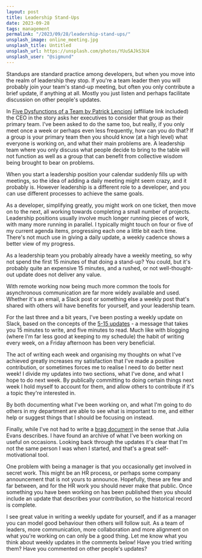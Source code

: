 ```yaml
---
layout: post
title: Leadership Stand-Ups
date: 2023-09-28
tags: management
permalink: "/2023/09/28/leadership-stand-ups/"
unsplash_image: online_meeting.jpg
unsplash_title: Untitled
unsplash_url: https://unsplash.com/photos/YUuSAJkS3U4
unsplash_user: "@sigmund"
---
```

Standups are standard practice among developers, but when you move into the realm of leadership
they stop. If you're a team leader then you will probably join your team's stand-up meeting, but
often you only contribute a brief update, if anything at all. Mostly you just listen and perhaps
facilitate discussion on other people's updates.

In [Five Dysfunctions of a Team by Patrick Lencioni](https://amzn.to/3k5qrUC) (affiliate link included)
the CEO in the story asks her executives to consider that group as their primary team. I've been asked
to do the same too, but really, if you only meet once a week or perhaps even less frequently, how can you
do that? If a group is your primary team then you should know (at a high level) what everyone is
working on, and what their main problems are. A leadership team where you only discuss what people decide
to bring to the table will not function as well as a group that can benefit from collective wisdom being
brought to bear on problems.

When you start a leadership position your calendar suddenly fills up with meetings, so the idea of adding
a daily meeting might seem crazy, and it probably is. However leadership is a different role to a developer, and
you can use different processes to achieve the same goals.
<!--more-->

As a developer, simplifying greatly, you might work on one ticket, then move on to the next, all working towards
completing a small number of projects. Leadership positions usually involve much longer running pieces of work,
with many more running in parallel. I typically might touch on four or five of my current agenda items, progressing
each one a little bit each time. There's not much use in giving a daily update, a weekly cadence shows a
better view of my progress.

As a leadership team you probably already have a weekly meeting, so why not spend the first 15 minutes of that
doing a stand-up? You could, but it's probably quite an expensive 15 minutes, and a rushed, or not well-thought-out update does not deliver any value.

With remote working now being much more common the tools for asynchronous communication are far more widely available
and used. Whether it's an email, a Slack post or something else a weekly post that's shared with others will have benefits
for yourself, and your leadership team.

For the last three and a bit years, I've been posting a weekly update on Slack, based on the concepts of the
[5-15 updates](https://lethain.com/weekly-updates/) - a message that takes you 15 minutes to write, and five minutes to read.
Much like with blogging (where I'm far less good at keeping to my schedule) the habit of writing every week, on a Friday
afternoon has been very beneficial.

The act of writing each week and organising my thoughts on what I've achieved greatly increases my
satisfaction that I've made a positive contribution, or sometimes forces me to realise I need to do
better next week! I divide my updates into two sections, what I've done, and what I hope to do next
week. By publically committing to doing certain things next week I hold myself to account for them,
and allow others to contribute if it's a topic they're interested in.

By both documenting what I've been working on, and what I'm going to do others in my department are
able to see what is important to me, and either help or suggest things that I should be focusing on
instead.

Finally, while I've not had to write a [brag document](https://jvns.ca/blog/brag-documents/) in the sense that
Julia Evans describes. I have found an archive of what I've been working on useful on occasions. Looking
back through the updates it's clear that I'm not the same person I was when I started, and that's a great
self-motivational tool.

One problem with being a manager is that you occasionally get involved in secret work. This might be an HR
process, or perhaps some company announcement that is not yours to announce. Hopefully, these are few and far
between, and for the HR work you should never make that public. Once something you have been working on has
been published then you should include an update that describes your contribution, so the historical record
is complete.

I see great value in writing a weekly update for yourself, and if as a manager you can model good behaviour
then others will follow suit. As a team of leaders, more communication, more collaboration and more alignment
on what you're working on can only be a good thing. Let me know what you think about weekly updates in the
comments below! Have you tried writing them? Have you commented on other people's updates?
